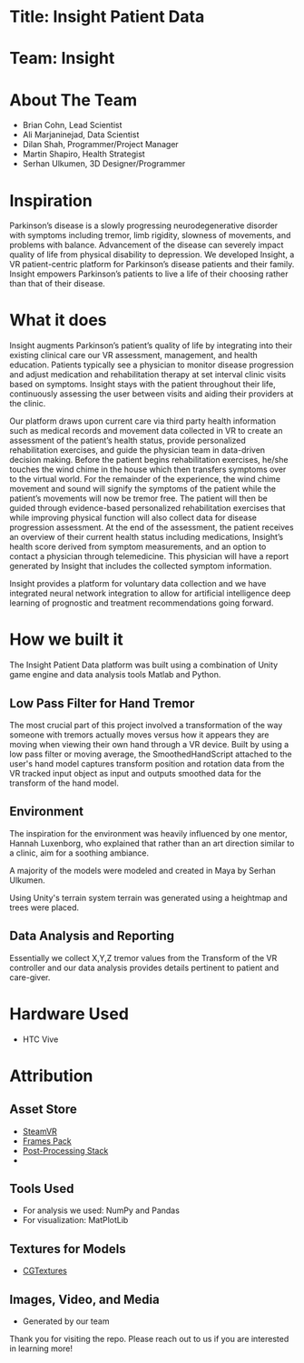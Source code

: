 # Title: Insight Patient Data
# Team: Insight

# About The Team
- Brian Cohn, Lead Scientist
- Ali Marjaninejad, Data Scientist
- Dilan Shah, Programmer/Project Manager
- Martin Shapiro, Health Strategist 
- Serhan Ulkumen, 3D Designer/Programmer
    
# Inspiration
Parkinson’s disease is a slowly progressing neurodegenerative disorder with symptoms including tremor, limb rigidity, slowness of movements, and problems with balance.  Advancement of the disease can severely impact quality of life from physical disability to depression. We developed Insight, a VR patient-centric platform for Parkinson’s disease patients and their family. Insight empowers Parkinson’s patients to live a life of their choosing rather than that of their disease.

# What it does
Insight augments Parkinson’s patient’s quality of life by integrating into their existing clinical care our VR assessment, management, and health education. Patients typically see a physician to monitor disease progression and adjust medication and rehabilitation therapy at set interval clinic visits based on symptoms. Insight stays with the patient throughout their life, continuously assessing the user between visits and aiding their providers at the clinic. 

Our platform draws upon current care via third party health information such as medical records and movement data collected in VR to create an assessment of the patient’s health status, provide personalized rehabilitation exercises, and guide the physician team in data-driven decision making. Before the patient begins rehabilitation exercises, he/she touches the wind chime in the house which then transfers symptoms over to the virtual world. For the remainder of the experience, the wind chime movement and sound will signify the symptoms of the patient while the patient’s movements will now be tremor free. The patient will then be guided through evidence-based personalized rehabilitation exercises that while improving physical function will also collect data for disease progression assessment. At the end of the assessment, the patient receives an overview of their current health status including medications, Insight’s health score derived from symptom measurements, and an option to contact a physician through telemedicine. This physician will have a report generated by Insight that includes the collected symptom information.
 
Insight provides a platform for voluntary data collection and we have integrated neural network integration to allow for artificial intelligence deep learning of prognostic and treatment recommendations going forward. 

# How we built it
The Insight Patient Data platform was built using a combination of Unity game engine and data analysis tools Matlab and Python.  

## Low Pass Filter for Hand Tremor
The most crucial part of this project involved a transformation of the way someone with tremors actually
moves versus how it appears they are moving when viewing their own hand through a VR device. 
Built by using a low pass filter or moving average, the SmoothedHandScript attached to the user's hand model
captures transform position and rotation data from the VR tracked input object as input and outputs smoothed
data for the transform of the hand model. 

## Environment
The inspiration for the environment was heavily influenced by one mentor, Hannah Luxenborg, who 
explained that rather than an art direction similar to a clinic, aim for a soothing ambiance. 

A majority of the models were modeled and created in Maya by Serhan Ulkumen. 

Using Unity's terrain system terrain was generated using a heightmap and trees were placed. 

## Data Analysis and Reporting
Essentially we collect X,Y,Z tremor values from the Transform of the VR controller and our data 
analysis provides details pertinent to patient and care-giver.  


# Hardware Used
- HTC Vive

# Attribution
## Asset Store
- [SteamVR](https://assetstore.unity.com/packages/templates/systems/steamvr-plugin-32647)
- [Frames Pack](https://assetstore.unity.com/packages/3d/props/interior/picture-frames-with-photos-106907)
- [Post-Processing Stack](https://assetstore.unity.com/packages/essentials/post-processing-stack-83912)
- 

## Tools Used
- For analysis we used: NumPy and Pandas 
- For visualization: MatPlotLib

## Textures for Models
- [CGTextures](cgtextures.com)

## Images, Video, and Media
- Generated by our team
 

Thank you for visiting the repo. Please reach out to us if you are interested in learning more!
